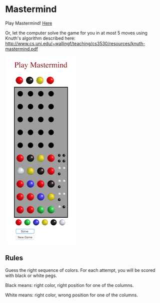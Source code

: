 
# Mastermind

Play Mastermind! [Here](https://ludi317.github.io/)

Or, let the computer solve the game for you in at most 5 moves using Knuth's algorithm described here: http://www.cs.uni.edu/~wallingf/teaching/cs3530/resources/knuth-mastermind.pdf

![alt text](https://raw.githubusercontent.com/ludi317/ludi317.github.io/master/mm_image.png)

## Rules

Guess the right sequence of colors. For each attempt, you will be scored with black or white pegs.

Black means: right color, right position for one of the columns.

White means: right color, wrong position for one of the columns.